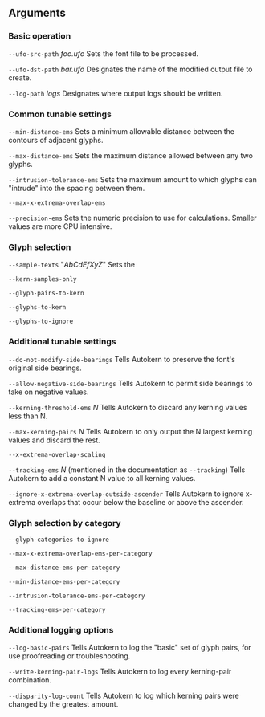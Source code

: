 

Arguments
---------

### Basic operation

`--ufo-src-path` *foo.ufo* Sets the font file to be processed.

`--ufo-dst-path` *bar.ufo* Designates the name of the modified output
file to create.

`--log-path` *logs* Designates where output logs should be written.


### Common tunable settings
	
`--min-distance-ems` Sets a minimum allowable distance between the
contours of adjacent glyphs.

`--max-distance-ems` Sets the maximum distance allowed between any two glyphs. 


`--intrusion-tolerance-ems` Sets the maximum amount to which glyphs can "intrude" into the spacing between them. 

`--max-x-extrema-overlap-ems`

`--precision-ems` Sets the numeric precision to use for calculations.
Smaller values are more CPU intensive.


### Glyph selection

`--sample-texts` "*AbCdEfXyZ*" Sets the 

`--kern-samples-only`

`--glyph-pairs-to-kern`

`--glyphs-to-kern`

`--glyphs-to-ignore`


### Additional tunable settings

`--do-not-modify-side-bearings` Tells Autokern to preserve the font's
original side bearings.

`--allow-negative-side-bearings` Tells Autokern to permit side
bearings to take on negative values.

`--kerning-threshold-ems` *N* Tells Autokern to discard any kerning
values less than N.

`--max-kerning-pairs` *N* Tells Autokern to only output the N largest
kerning values and discard the rest. 

`--x-extrema-overlap-scaling`

`--tracking-ems` *N* (mentioned in the documentation as `--tracking`)
Tells Autokern to add a constant N value to all kerning values.

`--ignore-x-extrema-overlap-outside-ascender`  Tells Autokern to
ignore x-extrema overlaps that occur below the baseline or above the
ascender.


### Glyph selection by category

`--glyph-categories-to-ignore`

`--max-x-extrema-overlap-ems-per-category`

`--max-distance-ems-per-category`

`--min-distance-ems-per-category`

`--intrusion-tolerance-ems-per-category`

`--tracking-ems-per-category`


### Additional logging options

`--log-basic-pairs` Tells Autokern to log the "basic" set of glyph
pairs, for use proofreading or troubleshooting.

`--write-kerning-pair-logs` Tells Autokern to log every kerning-pair combination.

`--disparity-log-count` Tells Autokern to log which kerning pairs were
changed by the greatest amount.

